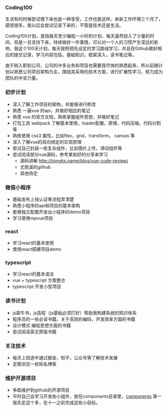 ### Coding100

生活有的时候尝试慢下来也是一种享受，工作也是这样，来新工作环境三个月了，感悟很多，我以后会尝试记录下来的，不管是技术还是生活。

Coding100计划，是指每天至少编程一小时的计划，每天虽然投入了少量的时间，但是一旦坚持下来，持续做好一件事情，可以对一个人的习惯产生深远的影响，我这个100天计划，每天按照预先设定的学习路线学习，并且在Github做好相应的提交记录，学习内容包括，基础知识，框架深入，读书笔记等。

由于刚入职到公司，公司的许多业务和项目也需要我尽快的熟悉起来，所以前期计划以熟悉公司项目架构为主，围绕其采用的技术方案，进行扩展性学习，努力成为团队的中坚力量。

### 初步计划

- 深入了解工作项目的架构，并能够进行修改
- 熟悉 一遍vue 的api，并做好相应的笔记
- 熟悉 vue 的官方文档，熟练掌握组件思想，并做好笔记
- 打包工具 webpack 了解基本使用，loader配置，原理，代码压缩，代码分割等
- 熟练使用 css3 属性，比如flex，grid，transform， canvas 等
- 深入了解vue的双向绑定的实现原理
- 尝试自己封装一些复杂组件，比如图片上传，滑动组件等
- 尝试阅读部分vue源码，参考某些好的分享来学习
  - 源码讲解 http://jiongks.name/blog/vue-code-review/
  - 尤雨溪的github
  - 其他待定

### 微信小程序

- 基础发布上线认证等流程弄清楚
- 熟悉小程序的api和项目的基本架构
- 能够独立配置开发出小程序的demo项目
- 学习使用mpvue项目

### react

- 学习react的基本使用
- 使用react搭建项目demo

### typescript

- 学习react的基本语法
- vue + typescript 方案整合
- typescript 开发小型项目


### 读书计划

- js犀牛书，js高程（js基础必须打好）帮助我构建系统的知识体系
- 程序员的一些必读书籍，关于高效的编码，开发效率方面的书籍
- 设计模式 编程思想方面的书籍
- 尝试阅读英文原版书籍

### 关注技术

- 每天上班途中通过掘金，知乎，公众号等了解技术发展
- 定期浏览一些知名博客

### 维护开源项目
- 争取维护到github的开源项目
- 平时自己会学习开发些小组件，放在components目录里，[components]()
第一版先定这个多，在十一之前完成这些小目标。

